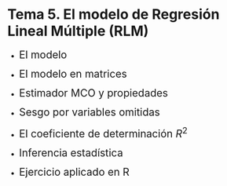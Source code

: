# Tema 5. El modelo de Regresión Lineal Múltiple (RLM)
- <span style="font-size:150%">El modelo</span> <br>

- <span style="font-size:150%">El modelo en matrices</span> <br>

- <span style="font-size:150%">Estimador MCO y propiedades</span> <br>

- <span style="font-size:150%">Sesgo por variables omitidas</span> <br>

- <span style="font-size:150%">El coeficiente de determinación $R^2$</span> <br>

- <span style="font-size:150%">Inferencia estadística</span> <br>

- <span style="font-size:150%">Ejercicio aplicado en R</span>

